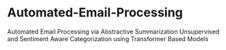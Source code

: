 # Automated-Email-Processing
Automated Email Processing via Abstractive Summarization Unsupervised and Sentiment Aware Categorization using Transformer Based Models
